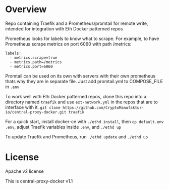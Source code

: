 # Overview

Repo containing Traefik and a Prometheus/promtail for remote write, intended for integration with Eth Docker patterned repos

Prometheus looks for labels to know what to scrape. For example, to have Prometheus scrape metrics on port 6060 with
path /metrics:

```
labels:
  - metrics.scrape=true
  - metrics.path=/metrics
  - metrics.port=6060
```

Promtail can be used on its own with servers with their own prometheus thats why they are in separate file. Just add promtail.yml to COMPOSE_FILE in `.env`

To work well with Eth Docker patterned repos, clone this repo into a directory named `traefik` and
use `ext-network.yml` in the repos that are to interface with it.
`git clone https://github.com/CryptoManufaktur-io/central-proxy-docker.git traefik`

For a quick start, install docker-ce with `./ethd install`, then `cp default.env .env`, adjust Traefik variables
inside `.env`, and `./ethd up`

To update Traefik and Prometheus, run `./ethd update` and `./ethd up`

# License

Apache v2 license

This is central-proxy-docker v1.1
